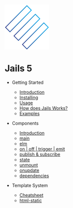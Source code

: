 <div class="logo">
	<img class="jails" src="images/logo.svg" alt="" />
	<h1>Jails 5</h1>
</div>

- Getting Started
    - [Introduction](/)
    - [Installing](installing.md)
	- [Usage](usage.md)
	- [How does Jails Works?](how-it-works.md)
	- [Examples](examples.md)

- Components
	- [Introduction](components-intro.md)
	- [main](main.md)
	- [elm](elm.md)	
	- [on | off | trigger | emit](events.md)
	- [publish & subscribe](pubsub.md)
	- [state](state.md)
	- [unmount](unmount.md)
	- [onupdate](onupdate.md)
	- [dependencies](dependencies.md)

- Template System
	- [Cheatsheet](cheatsheet.md)
	- [html-static](html-static.md)
